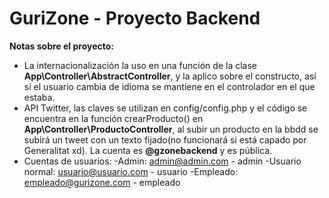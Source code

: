 # GuriZone - Proyecto Backend
__Notas sobre el proyecto:__
- La internacionalización la uso en una función de la clase __App\Controller\AbstractController__, y la aplico sobre el constructo, así si el usuario cambia de idioma se mantiene en el controlador en el que estaba.
- API Twitter, las claves se utilizan en config/config.php y el código se encuentra en la función crearProducto() en __App\Controller\ProductoController__, al subir un producto en la bbdd se subirá un tweet con un texto fijado(no funcionará si está capado por Generalitat xd). La cuenta es __@gzonebackend__ y es pública.
- Cuentas de usuarios:
  -Admin: admin@admin.com - admin
  -Usuario normal: usuario@usuario.com - usuario
  -Empleado: empleado@gurizone.com - empleado
  

